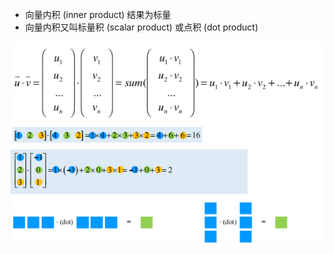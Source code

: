 - 向量内积 (inner product) 结果为标量
- 向量内积又叫标量积 (scalar product) 或点积 (dot product)

![](../photo/Pasted%20image%2020240208131848.png)
